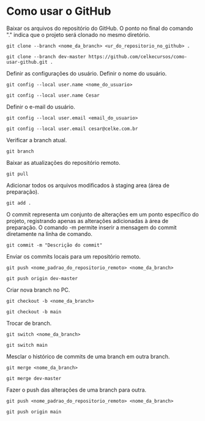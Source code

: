# Como usar o GitHub

Baixar os arquivos do repositório do GitHub. O ponto no final do comando "." indica que o projeto será clonado no mesmo diretório.
```
git clone --branch <nome_da_branch> <ur_do_repositorio_no_github> .
```
```
git clone --branch dev-master https://github.com/celkecursos/como-usar-github.git .
```

Definir as configurações do usuário.
Definir o nome do usuário.
```
git config --local user.name <nome_do_usuario>
```
```
git config --local user.name Cesar
```

Definir o e-mail do usuário.
```
git config --local user.email <email_do_usuario>
```
```
git config --local user.email cesar@celke.com.br
```

Verificar a branch atual.
```
git branch 
```

Baixar as atualizações do repositório remoto.
```
git pull
```

Adicionar todos os arquivos modificados à staging area (área de preparação).
```
git add .
```

O commit representa um conjunto de alterações em um ponto específico do projeto, registrando apenas as alterações adicionadas à área de preparação. O comando -m permite inserir a mensagem do commit diretamente na linha de comando.
```
git commit -m "Descrição do commit"
```

Enviar os commits locais para um repositório remoto.
```
git push <nome_padrao_do_repositorio_remoto> <nome_da_branch>
```
```
git push origin dev-master
```

Criar nova branch no PC.
```
git checkout -b <nome_da_branch>
```
```
git checkout -b main
```

Trocar de branch.
```
git switch <nome_da_branch>
```
```
git switch main
```

Mesclar o histórico de commits de uma branch em outra branch.
```
git merge <nome_da_branch>
```
```
git merge dev-master
```

Fazer o push das alterações de uma branch para outra.
```
git push <nome_padrao_do_repositorio_remoto> <nome_da_branch>
```
```
git push origin main
```

